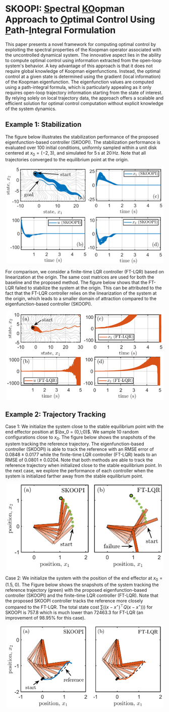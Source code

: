 # **SKOOPI**: <u>S</u>pectral <u>K</u><u>O</u>opman Approach to <u>O</u>ptimal Control Using <u>P</u>ath-<u>I</u>ntegral Formulation


This paper presents a novel framework for computing optimal control by exploiting the spectral properties of the Koopman operator associated with the uncontrolled dynamical system. The innovative aspect lies in the ability to compute optimal control using information extracted from the open-loop system's behavior. A key advantage of this approach is that it does not require global knowledge of Koopman eigenfunctions. Instead, the optimal control at a given state is determined using the gradient (local information) of the Koopman eigenfunction. The eigenfunction values are computed using a path-integral formula, which is particularly appealing as it only requires open-loop trajectory information starting from the state of interest. By relying solely on local trajectory data, the approach offers a scalable and efficient solution for optimal control computation without explicit knowledge of the system dynamics. 

## Example 1: Stabilization

The figure below illustrates the stabilization performance of the proposed eigenfunction-based controller (SKOOPI). The stabilization performance is evaluated over 100 initial conditions, uniformly sampled within a unit disk centered at $x_0 = (-2,\, 3)$, and simulated for $5\,\mathrm{s}$ at $20\,\mathrm{Hz}$. Note that all trajectories converged to the equilibrium point at the origin.

<p align="center">
<img src="Figures/ACC/example1_SKOOPI.png" width="500">
</p>

For comparison, we consider a finite-time LQR controller (FT-LQR) based on linearization at the origin. The same cost matrices are used for both the baseline and the proposed method. The figure below shows that the FT-LQR failed to stabilize the system at the origin. This can be attributed to the fact that the FT-LQR controller relies on the linearization of the system at the origin, which leads to a smaller domain of attraction compared to the eigenfunction-based controller (SKOOPI).

<p align="center">
<img src="Figures/ACC/example1_LQR.png" width="500">
</p>

## Example 2: Trajectory Tracking

Case 1: We initialize the system close to the stable equilibrium point with the end effector position at $\bx_0 = (0,\;0)$. We sample 10 random configurations close to $x_0$. The figure below shows the snapshots of the system tracking the reference trajectory. The eigenfunction-based controller (SKOOPI) is able to track the reference with an RMSE error of $0.0848 \pm 0.0177$ while the finite-time LQR controller (FT-LQR) leads to an RMSE of $0.0801 \pm 0.0204$. Note that both methods are able to track the reference trajectory when initialized close to the stable equilibrium point. In the next case, we explore the performance of each controller when the system is initialized farther away from the stable equilibrium point.

<p align="center">
<img src="Figures/ACC/example2_comparison.png" width="500">
</p>

Case 2: We initialize the system with the position of the end effector at $x_0 = (1.5,\;0)$. The Figure below shows the snapshots of the system tracking the reference trajectory (green) with the proposed eigenfunction-based controller (SKOOPI) and the finite-time LQR controller (FT-LQR). Note that the proposed SKOOPI controller tracks the reference more closely compared to the FT-LQR. The total state cost $\sum\left(\left(x-x^\star)^\top Q (x-x^\star) \right)\right)$ for SKOOPI is $757.8$ which is much lower than $72463.3$ for FT-LQR (an improvement of $98.95\%$ for this case).

<p align="center">
<img src="Figures/ACC/example2_comparison2.png" width="500">
</p>
